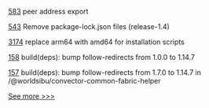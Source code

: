 
[583](https://github.com/hyperledger/fabric-samples/pull/583) peer address export

[543](https://github.com/hyperledger/fabric-sdk-node/pull/543) Remove package-lock.json files (release-1.4)

[3174](https://github.com/hyperledger/fabric/pull/3174) replace arm64 with amd64 for installation scripts

[158](https://github.com/hyperledger-labs/convector/pull/158) build(deps): bump follow-redirects from 1.0.0 to 1.14.7

[157](https://github.com/hyperledger-labs/convector/pull/157) build(deps): bump follow-redirects from 1.7.0 to 1.14.7 in /@worldsibu/convector-common-fabric-helper


[See more >>>](https://start-here.hyperledger.org/pull-requests)
